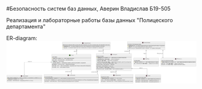 #Безопасность систем баз данных, Аверин Владислав Б19-505

Реализация и лабораторные работы базы данных "Полицеского департамента"

ER-diagram: 
![It was supposed to be a picture](https://github.com/Infernalum/DataBase-Security/blob/main/ERD/ERD.png)


